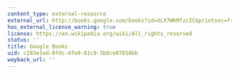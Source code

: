 ```yaml
---
content_type: external-resource
external_url: http://books.google.com/books?id=XLX7WKMfzcIC&printsec=frontcover
has_external_license_warning: true
license: https://en.wikipedia.org/wiki/All_rights_reserved
status: ''
title: Google Books
uid: c283e1ed-0fdc-4fe0-81c9-5b6ce07018bb
wayback_url: ''
---
```

